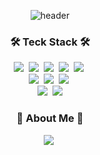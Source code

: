 <div align="center">
  
![header](https://capsule-render.vercel.app/api?type=waving&color=timeauto&height=200&section=header&text=yaini%20Lee&fontColor=fcba03&fontSize=90&fontAlign=62&fontAlignY=32&desc=BackEnd_Dev&descSize=25&descAlign=85&descAlignY=50)

<h3 align="center">🛠 Teck Stack 🛠</h3>
<p align="center">
  <img src="https://img.shields.io/badge/Java-007396?style=flat&logo=Java&logoColor=white"/></a>&nbsp
  <img src="https://img.shields.io/badge/Spring-white?style=flat&logo=Spring&logoColor=#3776AB"/></a>&nbsp
  <img src="https://img.shields.io/badge/MySQL-7F52FF?style=flat&logo=MySQL&logoColor=white"/></a>&nbsp
  <img src="https://img.shields.io/badge/Gradle-00ADD8?style=flat&logo=Gradle&logoColor=white"/></a>&nbsp
  <img src="https://img.shields.io/badge/Spring Security-A8B9CC?style=flat&logo=Spring Security&logoColor=white"/></a>&nbsp
  <br>
  <img src="https://img.shields.io/badge/Docker-2496ED?style=flat&logo=Docker&logoColor=white"/></a>&nbsp
  <img src="https://img.shields.io/badge/Amazon AWS-3DDC84?style=flat&logo=Amazon AWS&logoColor=white"/></a>&nbsp
  <img src="https://img.shields.io/badge/Kubernetes-F24E1E?style=flat&logo=Kubernetes&logoColor=white"/></a>&nbsp
  <br>
  <img src="https://img.shields.io/badge/GitHub-gray?style=flat&logo=GitHub&logoColor=black"/></a>&nbsp
  <img src="https://img.shields.io/badge/Git-blue?style=flat&logo=Git&logoColor=F05032"/></a>
</p>


<h3 align="center"> 🎳 About Me 🎳 </h3>
<p align="center">
  <a href="ssafy.soyeon@gmail.com"><img src="https://img.shields.io/badge/Gmail-white?style=flat&logo=Gmail&logoColor=read&link=ssafy.soyeon@gmail.com"/></a>&nbsp
</p>
<br>

</div>
